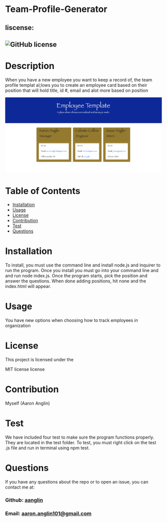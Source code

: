# Team-Profile-Generator
##  liscense: 
##  ![GitHub license](https://img.shields.io/badge/license-MIT-blue.svg)
#   Description
<p>When you have a new employee you want to keep a record of, the team profile templat al;lows you to create an employee card based on their position that will hold title, id #, email and alot more based on position</p>

![Employee Template](/src/image/Screen%20Shot%202022-07-23%20at%2010.42.26%20AM.png)



#  Table of Contents

*  [Installation](#installation)
*  [Usage](#usage)
*  [License](#license)
*  [Contribution](#contribution)
*  [Test](#test)
*  [Questions](#questions)

#   Installation
<p>To install, you must use the command line and install node.js and inquirer to run the program. Once you install you must go into your command line and
and run node index.js. Once the program starts, pick the position and answer the questions. When done adding positions, hit none and the index.html will appear.</p>

#  Usage
<p>You have new options when choosing how to track employees in organization</p>

#   License
<p>This project is licensed under the</p>
<p>MIT license license</p>
       
#   Contribution
<p>Myself (Aaron Anglin) </p>

#    Test
<p>We have included four test to make sure the program functions properly. They are located in the test folder. To test, you must right click on the test .js file and run in terminal using npm test.</p>

#   Questions
<p>If you have any questions about the repo or to open an issue, you can contact me at:</p> 

###  Github: [aanglin](https://github.com) 
###  Email:  <aaron.anglin101@gmail.com>  


